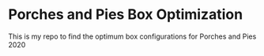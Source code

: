 # Porches and Pies Box Optimization

This is my repo to find the optimum box configurations for Porches and Pies 2020